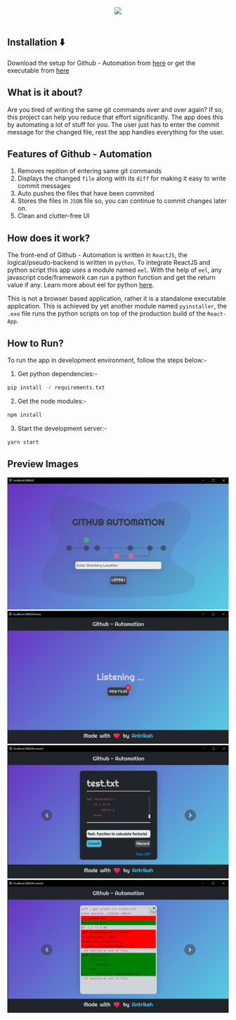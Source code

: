 <div align="center"><img src="https://i.imgur.com/99mw2Xp.png"/></div>

<!-- <div align="center"><img width="600px" src ="https://i.imgur.com/KH1UjQq.png"></div> -->
<br>

## Installation ⬇️

Download the setup for Github - Automation from [here](https://github.com/antrikshmisri/Github-Automation/releases/download/1.1/gauto.exe) or get the executable from [here](https://github.com/antrikshmisri/Github-Automation/releases/download/1.0/release-1.0.zip)

## What is it about?

Are you tired of writing the same git commands over and over again? If so, this project can help you reduce that effort significantly. The app does this by automating a lot of stuff for you. The user just has to enter the commit message for the changed file, rest the app handles everything for the user.

## Features of Github - Automation

1. Removes repition of entering same git commands
2. Displays the changed `file` along with its `diff` for making it easy to write commit messages
3. Auto pushes the files that have been commited
4. Stores the files in `JSON` file so, you can continue to commit changes later on.
5. Clean and clutter-free UI

## How does it work?

The front-end of Github - Automation is written in `ReactJS`, the logical/pseudo-backend is written in `python`. To integrate ReactJS and python script this app uses a module named `eel`. With the help of `eel`, any javascript code/framework can run a python function and get the return value if any. Learn more about eel for python [here](https://pypi.org/project/Eel/#eel).

This is not a browser based application, rather it is a standalone executable application. This is achieved by yet another module named `pyinstaller`, the `.exe` file runs the python scripts on top of the production build of the `React-App`.

## How to Run?

To run the app in development environment, follow the steps below:-

1. Get python dependencies:-
```bash
pip install -r requirements.txt
```
2. Get the node modules:-
```bash
npm install
```
3. Start the development server:-
```bash
yarn start
```

## Preview Images
<img src="./readme_images/splash.png">
<img src="./readme_images/home.png">
<img src="./readme_images/commit.png">
<img src="./readme_images/diff.png">
